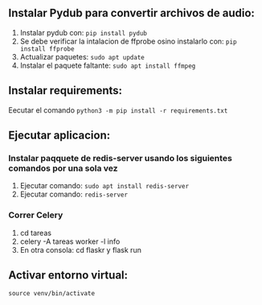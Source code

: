 ## Instalar Pydub para convertir archivos de audio:
1. Instalar pydub con: `pip install pydub`
1. Se debe verificar la intalacion de ffprobe osino instalarlo con: `pip install ffprobe`
2. Actualizar paquetes: `sudo apt update`
3. Instalar el paquete faltante: `sudo apt install ffmpeg`

## Instalar requirements:
Eecutar el comando `python3 -m pip install -r requirements.txt`

## Ejecutar aplicacion:
### Instalar paqquete de redis-server usando los siguientes comandos por una sola vez
1. Ejecutar comando: `sudo apt install redis-server`
2. Ejecutar comando: `redis-server`

### Correr Celery
1. cd tareas
2. celery -A tareas worker -l info
3. En otra consola: cd flaskr y flask run

## Activar entorno virtual:
`source venv/bin/activate`
